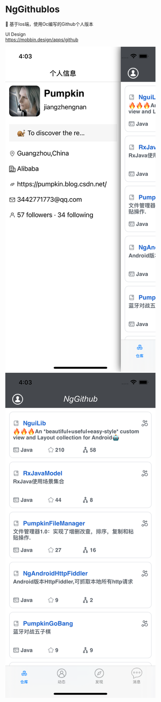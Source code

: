 # NgGithubIos
🍎 基于Ios端，使用Oc编写的Github个人版本<br />

UI Design<br />
<a href="https://mobbin.design/apps/github">https://mobbin.design/apps/github</a><br />

<img src="https://github.com/jiangzhengnan/NgGithubIos/blob/main/img/show_iv_1.png" /> 
<img src="https://github.com/jiangzhengnan/NgGithubIos/blob/main/img/show_iv_2.png" /> 
